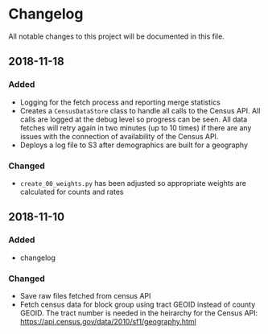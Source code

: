 # Changelog
All notable changes to this project will be documented in this file.

## 2018-11-18
### Added
- Logging for the fetch process and reporting merge statistics
- Creates a `CensusDataStore` class to handle all calls to the Census API.  All calls are logged at the debug level so progress can be seen.  All data fetches will retry again in two minutes (up to 10 times) if there are any issues with the connection of availability of the Census API.
- Deploys a log file to S3 after demographics are built for a geography

### Changed
- `create_00_weights.py` has been adjusted so appropriate weights are calculated for counts and rates

## 2018-11-10
### Added
  - changelog
### Changed
  - Save raw files fetched from census API
  - Fetch census data for block group using tract GEOID instead of county GEOID.  The tract number is needed in the heirarchy for the Census API: https://api.census.gov/data/2010/sf1/geography.html